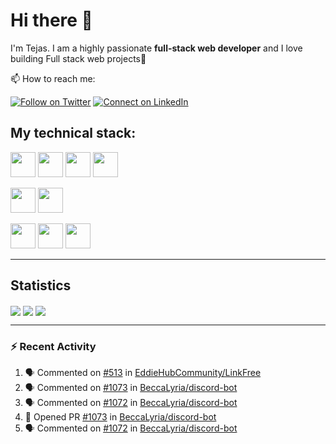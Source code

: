 # Hi there 👋

I'm Tejas.  I am a highly passionate **full-stack web developer** and I love building Full stack web projects:raised_hands:

📫 How to reach me:


[![Follow on Twitter](https://img.shields.io/badge/--twitter?label=Twitter&logo=Twitter&style=social)](https://twitter.com/tejas_teju97) [![Connect on LinkedIn](https://img.shields.io/badge/--linkedin?label=LinkedIn&logo=LinkedIn&style=social)](https://www.linkedin.com/in/tejassadashivappa)

## My technical stack:  

<span><img height="40" src="https://img.icons8.com/color/48/000000/html-5--v1.png"/><span>
<span><img height="40" src="https://img.icons8.com/color/48/000000/css3.png"/></span>
<span><img height="40" src="https://img.icons8.com/color/48/000000/javascript--v2.png"/></span>
<span><img height="40" src="https://img.icons8.com/officel/40/000000/react.png"/></span>
  
<span><img height="40" src="https://img.icons8.com/color/48/000000/java-coffee-cup-logo--v1.png"/></span>
<span><img height="40" src="https://img.icons8.com/color/48/000000/spring-logo.png"/></span>
  
<span><img height="40" src="https://img.icons8.com/color/48/000000/mysql-logo.png"/></span>
<span><img height="40" src="https://img.icons8.com/color/48/000000/postgreesql.png"/></span>
<span><img height="40" src="https://img.icons8.com/color/48/000000/mongodb.png"/></span>

---
  
## Statistics
  
<span><img align="center" src="https://github-readme-stats.vercel.app/api?username=Tejas-Teju&hide=stars&show_icons=true" /></span>
<span><img align="center" src="https://github-readme-stats.vercel.app/api/top-langs/?username=Tejas-Teju&hide=ruby&layout=compact" /></span>
<span><img align="center" src="https://github-readme-streak-stats.herokuapp.com/?user=Tejas-Teju" /></span>

---
  
### :zap: Recent Activity

<!--START_SECTION:activity-->
1. 🗣 Commented on [#513](https://github.com/EddieHubCommunity/LinkFree/issues/513) in [EddieHubCommunity/LinkFree](https://github.com/EddieHubCommunity/LinkFree)
2. 🗣 Commented on [#1073](https://github.com/BeccaLyria/discord-bot/issues/1073) in [BeccaLyria/discord-bot](https://github.com/BeccaLyria/discord-bot)
3. 🗣 Commented on [#1072](https://github.com/BeccaLyria/discord-bot/issues/1072) in [BeccaLyria/discord-bot](https://github.com/BeccaLyria/discord-bot)
4. 💪 Opened PR [#1073](https://github.com/BeccaLyria/discord-bot/pull/1073) in [BeccaLyria/discord-bot](https://github.com/BeccaLyria/discord-bot)
5. 🗣 Commented on [#1072](https://github.com/BeccaLyria/discord-bot/issues/1072) in [BeccaLyria/discord-bot](https://github.com/BeccaLyria/discord-bot)
<!--END_SECTION:activity-->

<!--
**Tejas-Teju/Tejas-Teju** is a ✨ _special_ ✨ repository because its `README.md` (this file) appears on your GitHub profile.

Here are some ideas to get you started:

- 🔭 I’m currently working on ...
- 🌱 I’m currently learning ...
- 👯 I’m looking to collaborate on ...
- 🤔 I’m looking for help with ...
- 💬 Ask me about ...
- 📫 How to reach me: ...
- 😄 Pronouns: ...
- ⚡ Fun fact: ...
-->
